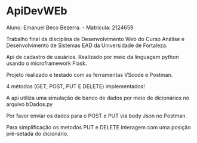 # ApiDevWEb

Aluno: Emanuel Beco Bezerra. - Matrícula: 2124659

Trabalho final da disciplina de Desenvolvimento Web do Curso 
Análise e Desenvolvimento de Sistemas EAD da Universidade de Fortaleza.

Api de cadastro de usuários. Realizado por meio da linguagem python usando o microframework Flask.

Projeto realizado e testado com as ferramentas VScode e Postman. 

4 métodos (GET, POST, PUT E DELETE) implementados! 

A api utiliza uma simulação de banco de dados por meio de dicionários no arquivo bDados.py

Por favor enviar os dados para o POST e PUT via body Json no Postman.

Para simplificação os metodos PUT e DELETE interagem com uma posição pré-setada do dicionário.
